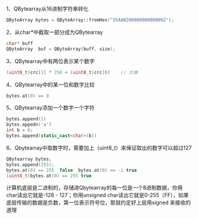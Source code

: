 1、QBytearray从16进制字符串转化

```cpp
QByteArray bytes = QByteArray::fromHex("55AA0200000000000002");
```

2、从char\*中截取一部分成为QBytearray

```cpp
char* buff
QByteArray  buf = QByteArray(buff, size);
```

3、QBytearray中有两位表示某个数字

```cpp
(uint8_t)crc[1] * 256 + (uint8_t)crc[0]    // 大端
```

4、QBytearray中的某一位和数字比较

```cpp
bytes.at(0) == 0
```

5、QBytearray添加一个数字一个字符

```cpp
bytes.append(1)
bytes.appedn('a')
int b = 0;
bytes.append(static_cast<char>(b))
```

6、Qbytearray中取数字时，需要加上（uint8\_t）来保证取出的数字可以超过127

```cpp
QBytearray bytes;
bytes.append(255);
bytes.at(0) == 255  false  bytes.at(0) == -1 true
(uint8_t)bytes.at(0) == 255 true
```

计算机底层是二进制的，存储进Qbytearray的每一位是一个8进制数据，你用char读出它就是-128 - 127；你用unsigned char读出它就是0-255（FF），如果底层传输的数据是负数，第一位表示符号位，那就约定好上层用signed 来接收的道理
